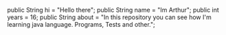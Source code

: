 public String hi = "Hello there";
public String name = "Im Arthur";
public int years = 16;
public String about = "In this repository you can see how I'm learning java language. Programs, Tests and other.";
